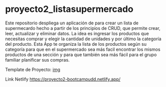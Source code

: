 # proyecto2_listasupermercado
Este repositorio despliega un aplicación de para crear un lista de supermecardo hecho a partir de los principios de CRUD, que permite crear, leer, actualizar y eliminar datos.
La idea es ingresar los productos que necesitas comprar y elegir la cantidad de unidades y por último la categoría del producto. Esta App te organiza la lista de los productos según su categoría para que en el supermercado sea más facil encontrar los mismos productos de una sección y para que también sea más fácil para el grupo familiar planificar sus compras.

Template de Proyecto:
[img](./assets/template.jpg)

Link Netlify
https://proyecto2-bootcampudd.netlify.app/
